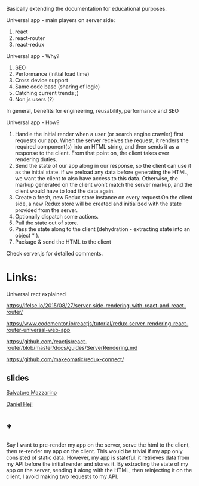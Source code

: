 Basically extending the documentation for educational purposes.

Universal app - main players on server side:

1. react
2. react-router
3. react-redux

Universal app - Why?

1. SEO
2. Performance (initial load time)
3. Cross device support
4. Same code base (sharing of logic)
5. Catching current trends ;)
6. Non js users (?)

In general, benefits for engineering, reusability, performance and SEO

Universal app - How?

1. Handle the initial render when a user (or search engine crawler) first requests our app. When the server receives the request, it        renders the required component(s) into an HTML string, and then sends it as a response to the client. From that point on, the client     takes over rendering duties.
2. Send the state of our app along in our response, so the client can use it as the initial state. if we preload any data before            generating the HTML, we want the client to also have access to this data. Otherwise, the markup generated on the client won’t match      the server markup, and the client would have to load the data again.
3. Create a fresh, new Redux store instance on every request.On the client side, a new Redux store will be created and initialized with     the state provided from the server.
4. Optionally dispatch some actions.
5. Pull the state out of store.
6. Pass the state along to the client (dehydration - extracting state into an object * ).
7. Package & send the HTML to the client

Check server.js for detailed comments.

# Links:
Universal rect explained

https://ifelse.io/2015/08/27/server-side-rendering-with-react-and-react-router/

https://www.codementor.io/reactjs/tutorial/redux-server-rendering-react-router-universal-web-app


https://github.com/reactjs/react-router/blob/master/docs/guides/ServerRendering.md

https://github.com/makeomatic/redux-connect/


## slides
[Salvatore Mazzarino](https://github.com/strvcom/React-Meetup/blob/master/static/SalvatoreMazzarino-React-Meetup.key)

[Daniel Hejl](https://github.com/strvcom/React-Meetup/blob/master/static/DanielHejl-STRV-React.js-meetup.key)

# *
Say I want to pre-render my app on the server, serve the html to the client, then re-render my app on the client. This would be trivial if my app only consisted of static data. However, my app is stateful: it retrieves data from my API before the initial render and stores it. By extracting the state of my app on the server, sending it along with the HTML, then reinjecting it on the client, I avoid making two requests to my API.
